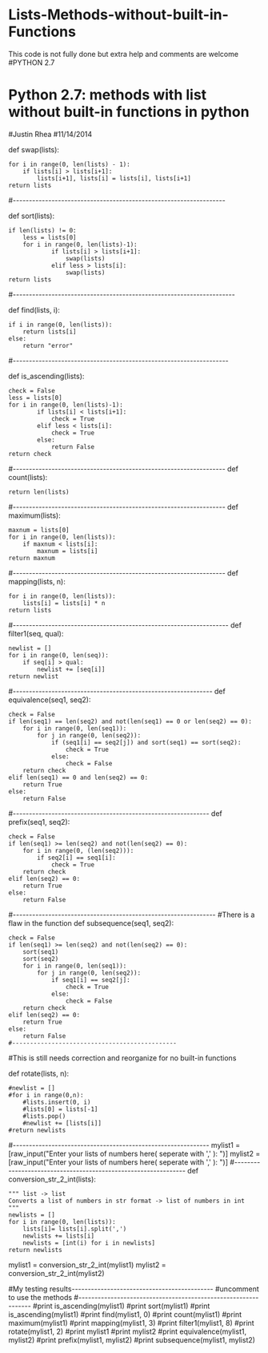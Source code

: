 Lists-Methods-without-built-in-Functions
========================================

This code is not fully done but extra help and comments are welcome
#PYTHON 2.7
# Python 2.7: methods with list without built-in functions in python
#Justin Rhea
#11/14/2014


def swap(lists):

    for i in range(0, len(lists) - 1):
        if lists[i] > lists[i+1]:
            lists[i+1], lists[i] = lists[i], lists[i+1]
    return lists

#------------------------------------------------------------------

def sort(lists):

    if len(lists) != 0:
        less = lists[0]
        for i in range(0, len(lists)-1):
                if lists[i] > lists[i+1]:
                    swap(lists)
                elif less > lists[i]:
                    swap(lists)
    return lists
#---------------------------------------------------------------------

def find(lists, i):

    if i in range(0, len(lists)):
        return lists[i]
    else:
        return "error"
#-------------------------------------------------------------------

def is_ascending(lists):

    check = False
    less = lists[0]
    for i in range(0, len(lists)-1):
            if lists[i] < lists[i+1]:
                check = True
            elif less < lists[i]:
                check = True
            else:
                return False
    return check
#------------------------------------------------------------------
def count(lists):

    return len(lists)
#------------------------------------------------------------------
def maximum(lists):

    maxnum = lists[0]
    for i in range(0, len(lists)):
        if maxnum < lists[i]:
            maxnum = lists[i]
    return maxnum
#------------------------------------------------------------------
def mapping(lists, n):

    for i in range(0, len(lists)):
        lists[i] = lists[i] * n
    return lists
#-------------------------------------------------------------------
def filter1(seq, qual):

    newlist = []
    for i in range(0, len(seq)):
        if seq[i] > qual:
            newlist += [seq[i]]
    return newlist
#--------------------------------------------------------------
def equivalence(seq1, seq2):

    check = False
    if len(seq1) == len(seq2) and not(len(seq1) == 0 or len(seq2) == 0):
        for i in range(0, len(seq1)):
            for j in range(0, len(seq2)):
                if (seq1[i] == seq2[j]) and sort(seq1) == sort(seq2):
                    check = True
                else:
                    check = False
        return check
    elif len(seq1) == 0 and len(seq2) == 0:
        return True
    else:
        return False
#-------------------------------------------------------------
def prefix(seq1, seq2):

    check = False
    if len(seq1) >= len(seq2) and not(len(seq2) == 0):
        for i in range(0, (len(seq2))):
            if seq2[i] == seq1[i]:
                check = True
        return check
    elif len(seq2) == 0:
        return True
    else:
        return False
#---------------------------------------------------------------
#There is a flaw in the function
def subsequence(seq1, seq2):

    check = False
    if len(seq1) >= len(seq2) and not(len(seq2) == 0):
        sort(seq1)
        sort(seq2)
        for i in range(0, len(seq1)):
            for j in range(0, len(seq2)):
                if seq1[i] == seq2[j]:
                    check = True
                else:
                    check = False
        return check
    elif len(seq2) == 0:
        return True
    else:
        return False
    #----------------------------------------------
#This is still needs correction and reorganize for no built-in functions

def rotate(lists, n):

    #newlist = []
    #for i in range(0,n):
        #lists.insert(0, i)
        #lists[0] = lists[-1]
        #lists.pop()
        #newlist += [lists[i]]
    #return newlists

#-------------------------------------------------------------
mylist1 = [raw_input("Enter your lists of numbers here( seperate with ',' ): ")]
mylist2 = [raw_input("Enter your lists of numbers here( seperate with ',' ): ")]
#---------------------------------------------------------------
def conversion_str_2_int(lists):

    """ list -> list
    Converts a list of numbers in str format -> list of numbers in int
    """
    newlists = []
    for i in range(0, len(lists)):
        lists[i]= lists[i].split(',')
        newlists += lists[i]
        newlists = [int(i) for i in newlists]
    return newlists
    
mylist1 = conversion_str_2_int(mylist1)
mylist2 = conversion_str_2_int(mylist2)

#My testing results--------------------------------------------
#uncomment to use the methods
#---------------------------------------------------------------
#print is_ascending(mylist1)
#print sort(mylist1)
#print is_ascending(mylist1)
#print find(mylist1, 0)
#print count(mylist1)
#print maximum(mylist1)
#print mapping(mylist1, 3)
#print filter1(mylist1, 8)
#print rotate(mylist1, 2)
#print mylist1
#print mylist2
#print equivalence(mylist1, mylist2)
#print prefix(mylist1, mylist2)
#print subsequence(mylist1, mylist2)
